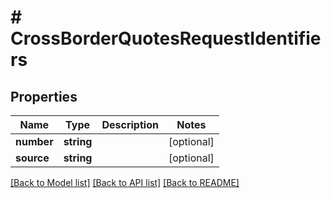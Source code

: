 # # CrossBorderQuotesRequestIdentifiers

## Properties

Name | Type | Description | Notes
------------ | ------------- | ------------- | -------------
**number** | **string** |  | [optional] 
**source** | **string** |  | [optional] 

[[Back to Model list]](../../README.md#documentation-for-models) [[Back to API list]](../../README.md#documentation-for-api-endpoints) [[Back to README]](../../README.md)


